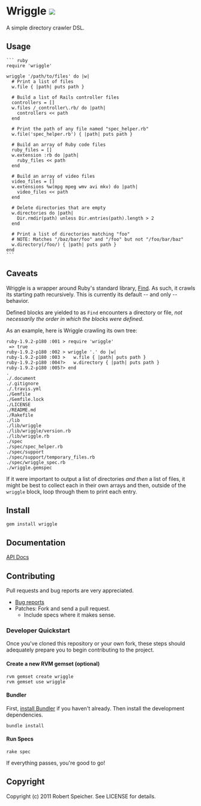 # Wriggle ![](http://stillmaintained.com/tsigo/wriggle.png)

A simple directory crawler DSL.

## Usage

    ``` ruby
    require 'wriggle'

    wriggle '/path/to/files' do |w|
      # Print a list of files
      w.file { |path| puts path }

      # Build a list of Rails controller files
      controllers = []
      w.files /_controller\.rb/ do |path|
        controllers << path
      end

      # Print the path of any file named "spec_helper.rb"
      w.file('spec_helper.rb') { |path| puts path }

      # Build an array of Ruby code files
      ruby_files = []
      w.extension :rb do |path|
        ruby_files << path
      end

      # Build an array of video files
      video_files = []
      w.extensions %w(mpg mpeg wmv avi mkv) do |path|
        video_files << path
      end

      # Delete directories that are empty
      w.directories do |path|
        Dir.rmdir(path) unless Dir.entries(path).length > 2
      end

      # Print a list of directories matching "foo"
      # NOTE: Matches "/baz/bar/foo" and "/foo" but not "/foo/bar/baz"
      w.directory(/foo/) { |path| puts path }
    end
    ```

## Caveats

Wriggle is a wrapper around Ruby's standard library,
[Find](http://ruby-doc.org/stdlib/libdoc/find/rdoc/index.html). As such, it
crawls its starting path recursively. This is currently its default -- and only
-- behavior.

Defined blocks are yielded to as `Find` encounters a directory or file, *not
necessarily the order in which the blocks were defined*.

As an example, here is Wriggle crawling its own tree:

    ruby-1.9.2-p180 :001 > require 'wriggle'
     => true
    ruby-1.9.2-p180 :002 > wriggle '.' do |w|
    ruby-1.9.2-p180 :003 >   w.file { |path| puts path }
    ruby-1.9.2-p180 :004?>   w.directory { |path| puts path }
    ruby-1.9.2-p180 :005?> end
    .
    ./.document
    ./.gitignore
    ./.travis.yml
    ./Gemfile
    ./Gemfile.lock
    ./LICENSE
    ./README.md
    ./Rakefile
    ./lib
    ./lib/wriggle
    ./lib/wriggle/version.rb
    ./lib/wriggle.rb
    ./spec
    ./spec/spec_helper.rb
    ./spec/support
    ./spec/support/temporary_files.rb
    ./spec/wriggle_spec.rb
    ./wriggle.gemspec

If it were important to output a list of directories *and then* a list of
files, it might be best to collect each in their own arrays and then, outside
of the `wriggle` block, loop through them to print each entry.

## Install

    gem install wriggle

## Documentation

[API Docs](http://rdoc.info/github/tsigo/wriggle/master/Wriggle)

## Contributing

Pull requests and bug reports are very appreciated.

* [Bug reports](https://github.com/tsigo/wriggle/issues)
* Patches: Fork and send a pull request.
  * Include specs where it makes sense.

### Developer Quickstart

Once you've cloned this repository or your own fork, these steps should
adequately prepare you to begin contributing to the project.

#### Create a new RVM gemset (optional)

    rvm gemset create wriggle
    rvm gemset use wriggle

#### Bundler

First, [install Bundler](https://github.com/carlhuda/bundler) if you haven't
already. Then install the development dependencies.

    bundle install

#### Run Specs

    rake spec

If everything passes, you're good to go!

## Copyright

Copyright (c) 2011 Robert Speicher. See LICENSE for details.
